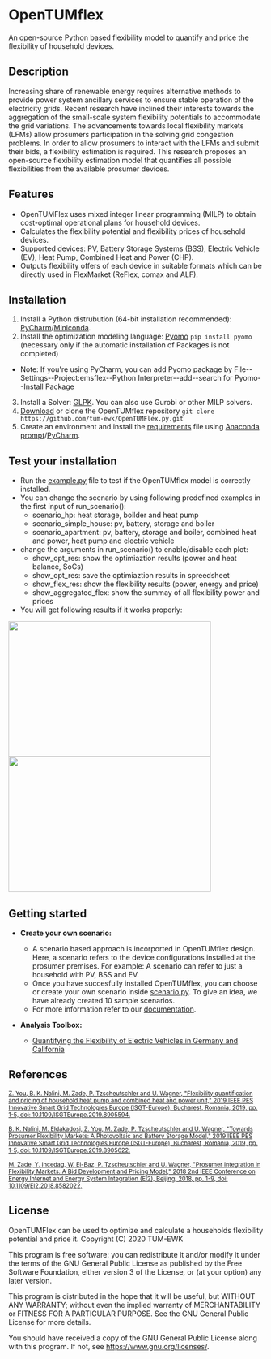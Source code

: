 OpenTUMflex
=======

An open-source Python based flexibility model to quantify and price the flexibility of household devices.


## Description

Increasing share of renewable energy requires alternative methods to provide power system ancillary services to ensure stable operation of the electricity grids. Recent research have inclined their interests towards the aggregation of the small-scale system flexibility potentials to accommodate the grid variations. The advancements towards local flexibility markets (LFMs) allow prosumers participation in the solving grid congestion problems. In order to allow prosumers to interact with the LFMs and submit their bids, a flexibility estimation is required. This research proposes an open-source flexibility estimation model that quantifies all possible flexibilities from the available prosumer devices.


## Features

* OpenTUMFlex uses mixed integer linear programming (MILP) to obtain cost-optimal operational plans for household devices. 
* Calculates the flexibility potential and flexibility prices of household devices.
* Supported devices: PV, Battery Storage Systems (BSS), Electric Vehicle (EV), Heat Pump, Combined Heat and Power (CHP).
* Outputs flexibility offers of each device in suitable formats which can be directly used in FlexMarket (ReFlex, comax and ALF).


## Installation

1. Install a Python distrubution (64-bit installation recommended): [PyCharm](https://www.jetbrains.com/pycharm/)/[Miniconda](https://docs.conda.io/en/latest/miniconda.html).
2. Install the optimization modeling language: [Pyomo](http://www.pyomo.org/installation) `pip install pyomo` (necessary only if the automatic installation of Packages is not completed)
* Note: If you're using PyCharm, you can add Pyomo package by File--Settings--Project:emsflex--Python Interpreter--add--search for Pyomo--Install Package
3. Install a Solver: [GLPK](https://pypi.org/project/glpk/). You can also use Gurobi or other MILP solvers. 
4. [Download](https://github.com/tum-ewk/OpenTUMFlex.py/archive/master.zip) or clone the OpenTUMflex repository `git clone https://github.com/tum-ewk/OpenTUMFlex.py.git`
5. Create an environment and install the [requirements](https://github.com/tum-ewk/OpenTUMFlex.py/blob/master/requirements.txt) file using [Anaconda prompt](https://docs.conda.io/projects/conda/en/latest/user-guide/tasks/manage-environments.html)/[PyCharm](https://www.jetbrains.com/help/idea/conda-support-creating-conda-virtual-environment.html).

## Test your installation

* Run the [example.py](https://github.com/tum-ewk/OpenTUMFlex.py/blob/master/example_1.py) file to test if the OpenTUMflex model is correctly installed. 
* You can change the scenario by using following predefined examples in the first input of run_scenario():
  * scenario_hp: heat storage, boilder and heat pump
  * scenario_simple_house: pv, battery, storage and boiler
  * scenario_apartment: pv, battery, storage and boiler, combined heat and power, heat pump and electric vehicle
* change the arguments in run_scenario() to enable/disable each plot:
  * show_opt_res: show the optimiaztion results (power and heat balance, SoCs)
  * show_opt_res: save the optimiaztion results in spreedsheet 
  * show_flex_res: show the flexibility results (power, energy and price)
  * show_aggregated_flex: show the summay of all flexibility power and prices
* You will get following results if it works properly:

<p float="left">
  <img src="https://user-images.githubusercontent.com/42935122/97186850-1b97b500-17a2-11eb-9a86-97674ffad6d0.png" width="400" height="267">
  <img src="https://user-images.githubusercontent.com/42935122/97187204-85b05a00-17a2-11eb-816e-6d20a472c9ae.png" width="400" height="267">
</p>

## Getting started

* **Create your own scenario:** 
   * A scenario based approach is incorported in OpenTUMflex design. Here, a scenario refers to the device configurations installed at the prosumer premises. For example: A scenario can refer to just a household with PV, BSS and EV. 
   * Once you have succesfully installed OpenTUMflex, you can choose or create your own scenario inside [scenario.py](https://github.com/tum-ewk/OpenTUMFlex.py/blob/master/opentumflex/scenarios/scenarios.py). To give an idea, we have already created 10 sample scenarios. 
   * For more information refer to our [documentation](https://github.com/tum-ewk/OpenTUMFlex.py/wiki).
   
* **Analysis Toolbox:**
   * [Quantifying the Flexibility of Electric Vehicles in Germany and California](/https://github.com/tum-ewk/OpenTUMFlex.py/blob/master/analysis/README.md)


<!---
## Conflict of Interest: 

The authors declare no conflict of interest. All authors have equally contributed to the development of this software. 
--->

## References

<sub>[Z. You, B. K. Nalini, M. Zade, P. Tzscheutschler and U. Wagner, "Flexibility quantification and pricing of household heat pump and combined heat and power unit," 2019 IEEE PES Innovative Smart Grid Technologies Europe (ISGT-Europe), Bucharest, Romania, 2019, pp. 1-5, doi: 10.1109/ISGTEurope.2019.8905594.](http://dx.doi.org/10.1109/isgteurope.2019.8905594)<sub>

<sub>[B. K. Nalini, M. Eldakadosi, Z. You, M. Zade, P. Tzscheutschler and U. Wagner, "Towards Prosumer Flexibility Markets: A Photovoltaic and Battery Storage Model," 2019 IEEE PES Innovative Smart Grid Technologies Europe (ISGT-Europe), Bucharest, Romania, 2019, pp. 1-5, doi: 10.1109/ISGTEurope.2019.8905622.](http://dx.doi.org/10.1109/isgteurope.2019.8905622)<sub>

<sub>[M. Zade, Y. Incedag, W. El-Baz, P. Tzscheutschler and U. Wagner, "Prosumer Integration in Flexibility Markets: A Bid Development and Pricing Model," 2018 2nd IEEE Conference on Energy Internet and Energy System Integration (EI2), Beijing, 2018, pp. 1-9, doi: 10.1109/EI2.2018.8582022.](http://dx.doi.org/10.1109/EI2.2018.8582022)<sub>


## License

OpenTUMFlex can be used to optimize and calculate a households flexibility potential and price it. 
Copyright (C) 2020 TUM-EWK 

This program is free software: you can redistribute it and/or modify
it under the terms of the GNU General Public License as published by
the Free Software Foundation, either version 3 of the License, or
(at your option) any later version.

This program is distributed in the hope that it will be useful,
but WITHOUT ANY WARRANTY; without even the implied warranty of
MERCHANTABILITY or FITNESS FOR A PARTICULAR PURPOSE.  See the
GNU General Public License for more details.

You should have received a copy of the GNU General Public License
along with this program.  If not, see <https://www.gnu.org/licenses/>.

